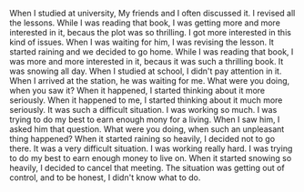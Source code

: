 When I studied at university, My friends and I often discussed it.
I revised all the lessons.
While I was reading that book, I was getting more and more interested in it, becaus the plot was so thrilling.
I got more interested in this kind of issues.
When I was waiting for him, I was revising the lesson.
It started raining and we decided to go home. 
While I was reading that book, I was more and more interested in it, becaus it was such a thrilling book.
It was snowing all day.
When I  studied at school, I didn't pay attention in it.
When I arrived at the station, he was waiting for me.
What were you doing, when you saw it?
When it happened, I started thinking about it more seriously.
When it happened to me, I started thinking about it much more seriously.
It was such a difficult situation. I was working so much. I was trying to do my best to earn enough mony for a living.
When I saw him, I asked him that question.
What were you doing, when such an unpleasant thing happened?
When it started raining so heavily, I decided not to go there.
It was a very difficult situation. I was working really hard. I was trying to do my best to earn enough money to live on.
When it started snowing so heavily, I decided to cancel that meeting.
The situation was getting out of control, and to be honest, I didn't know what to do.